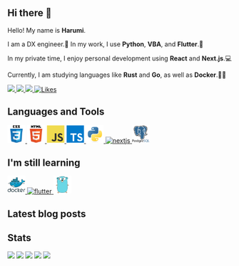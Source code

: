 ## Hi there 👋

Hello!
My name is **Harumi**.

I am a DX engineer.🔧
In my work, I use **Python**, **VBA**, and **Flutter**.🐍

In my private time, I enjoy personal development using **React** and **Next.js**.💻

Currently, I am studying languages like **Rust** and **Go**, as well as **Docker**.🐳🔥

<p align="left">
  <a href="https://github.com/harumiWeb">
    <img height="20" src="https://komarev.com/ghpvc/?username=harumiWeb" />
  </a>
  <a href="https://github.com/harumiWeb">
    <img height="20" src="https://img.shields.io/github/followers/harumiWeb?label=follow&logo=github&style=flat" />
  </a>
  <a href="https://zenn.dev/harumikun">
    <img height="20" src="https://badgen.org/img/zenn/harumikun/articles?style=plastic" />
  </a>
  <a href="https://zenn.dev/harumikun"><img src="https://badgen.org/img/zenn/harumikun/likes?style=plastic" alt="Likes" /></a>
</p>

## Languages and Tools

<p align="left">
  <a href="https://www.w3schools.com/css/" target="_blank" rel="noreferrer">
    <img src="https://raw.githubusercontent.com/devicons/devicon/master/icons/css3/css3-original-wordmark.svg" alt="css3" width="40" height="40"/>
  </a>
  <a href="https://www.w3.org/html/" target="_blank" rel="noreferrer">
    <img src="https://raw.githubusercontent.com/devicons/devicon/master/icons/html5/html5-original-wordmark.svg" alt="html5" width="40" height="40"/>
  </a>
  <a href="https://developer.mozilla.org/en-US/docs/Web/JavaScript" target="_blank" rel="noreferrer">
    <img src="https://raw.githubusercontent.com/devicons/devicon/master/icons/javascript/javascript-original.svg" alt="javascript" width="40" height="40"/>
  </a>
  <a href="https://www.typescriptlang.org/" target="_blank" rel="noreferrer">
    <img src="https://raw.githubusercontent.com/devicons/devicon/master/icons/typescript/typescript-original.svg" alt="typescript" width="40" height="40"/>
  </a> 
  <a href="https://www.python.org" target="_blank" rel="noreferrer">
    <img src="https://raw.githubusercontent.com/devicons/devicon/master/icons/python/python-original.svg" alt="python" width="40" height="40"/>
  </a>
  <a href="https://nextjs.org/" target="_blank" rel="noreferrer">
    <img src="https://cdn.worldvectorlogo.com/logos/nextjs-2.svg" alt="nextjs" width="40" height="40"/>
  </a>
  <a href="https://www.postgresql.org" target="_blank" rel="noreferrer">
    <img src="https://raw.githubusercontent.com/devicons/devicon/master/icons/postgresql/postgresql-original-wordmark.svg" alt="postgresql" width="40" height="40"/>
  </a>
</p>

## I'm still learning

<p align="left"> <a href="https://www.docker.com/" target="_blank" rel="noreferrer"> <img src="https://raw.githubusercontent.com/devicons/devicon/master/icons/docker/docker-original-wordmark.svg" alt="docker" width="40" height="40"/> </a> <a href="https://flutter.dev" target="_blank" rel="noreferrer"> <img src="https://www.vectorlogo.zone/logos/flutterio/flutterio-icon.svg" alt="flutter" width="40" height="40"/> </a> <a href="https://golang.org" target="_blank" rel="noreferrer"> <img src="https://raw.githubusercontent.com/devicons/devicon/master/icons/go/go-original.svg" alt="go" width="40" height="40"/> </a> </p>

## Latest blog posts

<!-- BLOG-POST-LIST:START -->
<!-- BLOG-POST-LIST:END -->

## Stats

![](http://github-profile-summary-cards.vercel.app/api/cards/profile-details?username=harumiWeb&theme=gruvbox)
![](http://github-profile-summary-cards.vercel.app/api/cards/repos-per-language?username=harumiWeb&theme=gruvbox)
![](http://github-profile-summary-cards.vercel.app/api/cards/most-commit-language?username=harumiWeb&theme=gruvbox)
![](http://github-profile-summary-cards.vercel.app/api/cards/stats?username=harumiWeb&theme=gruvbox)
![](http://github-profile-summary-cards.vercel.app/api/cards/productive-time?username=harumiWeb&theme=gruvbox&utcOffset=9)
